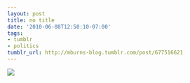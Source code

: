 ```yaml
---
layout: post
title: no title
date: '2010-06-08T12:50:10-07:00'
tags:
- tumblr
- politics
tumblr_url: http://mburns-blog.tumblr.com/post/677516621
---
```

<img src="http://68.media.tumblr.com/tumblr_l3pofqMCUQ1qzt3z9o1_1280.jpg"/>

